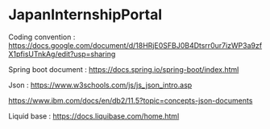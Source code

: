 # JapanInternshipPortal
Coding convention : 
https://docs.google.com/document/d/18HRjE0SFBJ0B4Dtsrr0ur7izWP3a9zfX1pfisUTnkAg/edit?usp=sharing

Spring boot document : 
https://docs.spring.io/spring-boot/index.html

Json : 
https://www.w3schools.com/js/js_json_intro.asp

https://www.ibm.com/docs/en/db2/11.5?topic=concepts-json-documents

Liquid base : 
https://docs.liquibase.com/home.html
